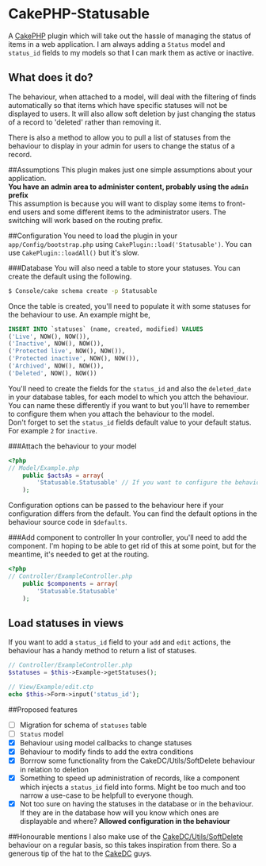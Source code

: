 CakePHP-Statusable
==================
A [CakePHP](http://www.cakephp.org/) plugin which will take out the hassle of managing the status of items in a web application. I am always adding a `Status` model and `status_id` fields to my models so that I can mark them as active or inactive. 

## What does it do?
The behaviour, when attached to a model, will deal with the filtering of finds automatically so that items which have specific statuses will not be displayed to users. It will also allow soft deletion by just changing the status of a record to 'deleted' rather than removing it.  

There is also a method to allow you to pull a list of statuses from the behaviour to display in your admin for users to change the status of a record.

##Assumptions
This plugin makes just one simple assumptions about your application.  
**You have an admin area to administer content, probably using the `admin` prefix**  
This assumption is because you will want to display some items to front-end users and some different items to the administrator users. The switching will work based on the routing prefix.

##Configuration
You need to load the plugin in your `app/Config/bootstrap.php` using `CakePlugin::load('Statusable')`. You can use `CakePlugin::loadAll()` but it's slow.  

###Database
You will also need a table to store your statuses. You can create the default using the following.  
```bash
$ Console/cake schema create -p Statusable
```
Once the table is created, you'll need to populate it with some statuses for the behaviour to use. An example might be,
```sql
INSERT INTO `statuses` (name, created, modified) VALUES
('Live', NOW(), NOW()),
('Inactive', NOW(), NOW()),
('Protected live', NOW(), NOW()),
('Protected inactive', NOW(), NOW()),
('Archived', NOW(), NOW()),
('Deleted', NOW(), NOW())
```

You'll need to create the fields for the `status_id` and also the `deleted_date` in your database tables, for each model to which you attch the behaviour. You can name these differently if you want to but you'll have to remember to configure them when you attach the behaviour to the model.  
Don't forget to set the `status_id` fields default value to your default status. For example `2` for `inactive`.

###Attach the behaviour to your model
```php
<?php
// Model/Example.php
    public $actsAs = array(
        'Statusable.Statusable' // If you want to configure the behaviour you can pass options in here
    );
```
Configuration options can be passed to the behaviour here if your configuration differs from the default. You can find the default options in the behaviour source code in `$defaults`.

###Add component to controller
In your controller, you'll need to add the component. I'm hoping to be able to get rid of this at some point, but for the meantime, it's needed to get at the routing.
```php
<?php
// Controller/ExampleController.php
    public $components = array(
        'Statusable.Statusable'
    );
```

## Load statuses in views
If you want to add a `status_id` field to your `add` and `edit` actions, the behaviour has a handy method to return a list of statuses.
```php
// Controller/ExampleController.php
$statuses = $this->Example->getStatuses();

// View/Example/edit.ctp
echo $this->Form->input('status_id');
```

##Proposed features
- [ ] Migration for schema of `statuses` table
- [ ] `Status` model
- [x] Behaviour using model callbacks to change statuses
- [x] Behaviour to modify finds to add the extra conditions
- [x] Borrrow some functionality from the CakeDC/Utils/SoftDelete behaviour in relation to deletion
- [x] Something to speed up administration of records, like a component which injects a `status_id` field into forms. Might be too much and too narrow a use-case to be helpfull to everyone though.
- [x] Not too sure on having the statuses in the database or in the behaviour. If they are in the database how will you know which ones are displayable and where? __Allowed configuration in the behaviour__

##Honourable mentions
I also make use of the [CakeDC/Utils/SoftDelete](https://github.com/CakeDC/utils/blob/master/Model/Behavior/SoftDeleteBehavior.php) behaviour on a regular basis, so this takes inspiration from there. So a generous tip of the hat to the [CakeDC](http://github.com/cakedc) guys.
